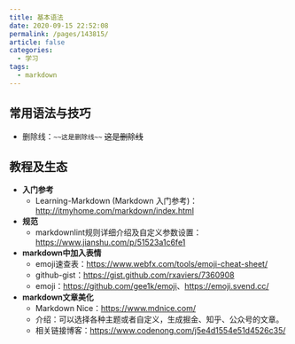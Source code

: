 ```yaml
---
title: 基本语法
date: 2020-09-15 22:52:08
permalink: /pages/143815/
article: false
categories:
  - 学习
tags:
  - markdown
---
```


## 常用语法与技巧

- 删除线：`~~这是删除线~~` ~~这是删除线~~

## 教程及生态

- **入门参考**
  - Learning-Markdown (Markdown 入门参考)：<http://itmyhome.com/markdown/index.html>
- **规范**
  - markdownlint规则详细介绍及自定义参数设置：<https://www.jianshu.com/p/51523a1c6fe1>
- **markdown中加入表情**
  - emoji速查表：<https://www.webfx.com/tools/emoji-cheat-sheet/>
  - github-gist：<https://gist.github.com/rxaviers/7360908>
  - emoji：<https://github.com/gee1k/emoji>、<https://emoji.svend.cc/>
- **markdown文章美化**
  - Markdown Nice：<https://www.mdnice.com/>
  - 介绍：可以选择各种主题或者自定义，生成掘金、知乎、公众号的文章。
  - 相关链接博客：<https://www.codenong.com/j5e4d1554e51d4526c35/>
